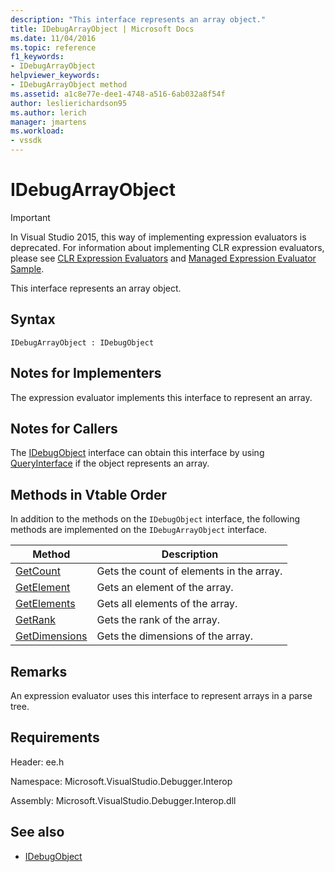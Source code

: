 ```yaml
---
description: "This interface represents an array object."
title: IDebugArrayObject | Microsoft Docs
ms.date: 11/04/2016
ms.topic: reference
f1_keywords:
- IDebugArrayObject
helpviewer_keywords:
- IDebugArrayObject method
ms.assetid: a1c8e77e-dee1-4748-a516-6ab032a8f54f
author: leslierichardson95
ms.author: lerich
manager: jmartens
ms.workload:
- vssdk
---
```

# IDebugArrayObject
> [!IMPORTANT]
> In Visual Studio 2015, this way of implementing expression evaluators is deprecated. For information about implementing CLR expression evaluators, please see [CLR Expression Evaluators](https://github.com/Microsoft/ConcordExtensibilitySamples/wiki/CLR-Expression-Evaluators) and [Managed Expression Evaluator Sample](https://github.com/Microsoft/ConcordExtensibilitySamples/wiki/Managed-Expression-Evaluator-Sample).

 This interface represents an array object.

## Syntax

```
IDebugArrayObject : IDebugObject
```

## Notes for Implementers
 The expression evaluator implements this interface to represent an array.

## Notes for Callers
 The [IDebugObject](../../../extensibility/debugger/reference/idebugobject.md) interface can obtain this interface by using [QueryInterface](/cpp/atl/queryinterface) if the object represents an array.

## Methods in Vtable Order
 In addition to the methods on the `IDebugObject` interface, the following methods are implemented on the `IDebugArrayObject` interface.

|Method|Description|
|------------|-----------------|
|[GetCount](../../../extensibility/debugger/reference/idebugarrayobject-getcount.md)|Gets the count of elements in the array.|
|[GetElement](../../../extensibility/debugger/reference/idebugarrayobject-getelement.md)|Gets an element of the array.|
|[GetElements](../../../extensibility/debugger/reference/idebugarrayobject-getelements.md)|Gets all elements of the array.|
|[GetRank](../../../extensibility/debugger/reference/idebugarrayobject-getrank.md)|Gets the rank of the array.|
|[GetDimensions](../../../extensibility/debugger/reference/idebugarrayobject-getdimensions.md)|Gets the dimensions of the array.|

## Remarks
 An expression evaluator uses this interface to represent arrays in a parse tree.

## Requirements
 Header: ee.h

 Namespace: Microsoft.VisualStudio.Debugger.Interop

 Assembly: Microsoft.VisualStudio.Debugger.Interop.dll

## See also
- [IDebugObject](../../../extensibility/debugger/reference/idebugobject.md)
